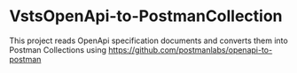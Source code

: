 # VstsOpenApi-to-PostmanCollection


This project reads OpenApi specification documents and converts them into Postman Collections using https://github.com/postmanlabs/openapi-to-postman

